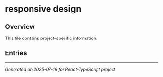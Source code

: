 # responsive design

## Overview

This file contains project-specific information.

## Entries

<!-- Entries will be added here automatically -->

---
*Generated on 2025-07-19 for React-TypeScript project*
